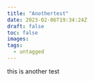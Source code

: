 ```yaml
---
title: "Anothertest"
date: 2023-02-06T19:34:24Z
draft: false
toc: false
images:
tags:
  - untagged
---
```


this is another test